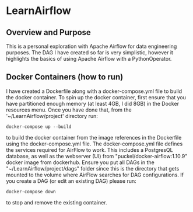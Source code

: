 # LearnAirflow
## Overview and Purpose

This is a personal exploration with Apache Airflow for data engineering purposes. The DAG I have created so far is very simplistic, however it highlights the basics of using Apache Airflow with a PythonOperator.

## Docker Containers (how to run)
I have created a Dockerfile along with a docker-compose.yml file to build the docker container. To spin up the docker container, first ensure that you have partitioned enough memory (at least 4GB, I did 8GB) in the Docker resources menu. Once you have done that, from the '~/LearnAirflow/project' directory run:
```
docker-compose up --build
``` 
to build the docker container from the image references in the Dockerfile using the docker-compose.yml file. The docker-compose.yml file defines the services required for AirFlow to work. This includes a PostgresQL database, as well as the webserver (UI) from "puckel/docker-airflow:1.10.9" docker image from dockerhub. Ensure you put all DAGs in the "~/LearnAirflow/project/dags" folder since this is the directory that gets mounted to the volume where AirFlow searches for DAG configurations. If you create a DAG (or edit an existing DAG) please run: 
```
docker-compose down
``` 
to stop and remove the existing container.
